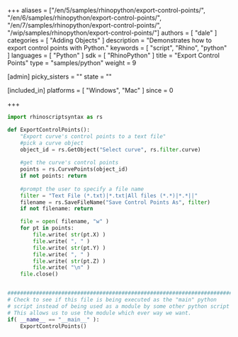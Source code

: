 +++
aliases = ["/en/5/samples/rhinopython/export-control-points/", "/en/6/samples/rhinopython/export-control-points/", "/en/7/samples/rhinopython/export-control-points/", "/wip/samples/rhinopython/export-control-points/"]
authors = [ "dale" ]
categories = [ "Adding Objects" ]
description = "Demonstrates how to export control points with Python."
keywords = [ "script", "Rhino", "python" ]
languages = [ "Python" ]
sdk = [ "RhinoPython" ]
title = "Export Control Points"
type = "samples/python"
weight = 9

[admin]
picky_sisters = ""
state = ""

[included_in]
platforms = [ "Windows", "Mac" ]
since = 0

+++

```python
import rhinoscriptsyntax as rs

def ExportControlPoints():
    "Export curve's control points to a text file"
    #pick a curve object
    object_id = rs.GetObject("Select curve", rs.filter.curve)
    
    #get the curve's control points
    points = rs.CurvePoints(object_id)
    if not points: return
    
    #prompt the user to specify a file name
    filter = "Text File (*.txt)|*.txt|All files (*.*)|*.*||"
    filename = rs.SaveFileName("Save Control Points As", filter)
    if not filename: return

    file = open( filename, "w" )
    for pt in points:
        file.write( str(pt.X) )
        file.write( ", " )
        file.write( str(pt.Y) )
        file.write( ", " )
        file.write( str(pt.Z) )
        file.write( "\n" )
    file.close()


##########################################################################
# Check to see if this file is being executed as the "main" python
# script instead of being used as a module by some other python script
# This allows us to use the module which ever way we want.
if( __name__ == "__main__" ):
    ExportControlPoints()
```
